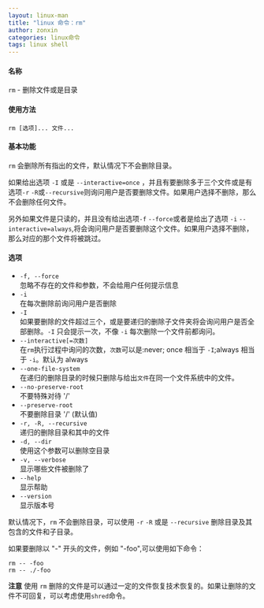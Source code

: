 ```yaml
---
layout: linux-man
title: "linux 命令：rm"
author: zonxin
categories: linux命令
tags: linux shell
---
```


#### 名称

`rm` - 删除文件或是目录

#### 使用方法

`rm [选项]... 文件...` 

#### 基本功能

`rm` 会删除所有指出的文件，默认情况下不会删除目录。

如果给出选项 `-I` 或是 `--interactive=once` ，并且有要删除多于三个文件或是有选项`-r` `-R`或`--recursive`则询问用户是否要删除文件。如果用户选择不删除，那么不会删除任何文件。

另外如果文件是只读的，并且没有给出选项`-f` `--force`或者是给出了选项 `-i` `--interactive=always`,将会询问用户是否要删除这个文件。如果用户选择不删除，那么对应的那个文件将被跳过。

#### 选项

+ `-f, --force`  
    忽略不存在的文件和参数，不会给用户任何提示信息
+ `-i`  
    在每次删除前询问用户是否删除
+ `-I`  
    如果要删除的文件超过三个，或是要递归的删除子文件夹将会询问用户是否全部删除。`-I` 只会提示一次，不像 `-i` 每次删除一个文件前都询问。
+ `--interactive[=次数]`  
    在`rm`执行过程中询问的次数，`次数`可以是:never; once 相当于 `-I`;always 相当于 `-i`。默认为 always
+ `--one-file-system`  
    在递归的删除目录的时候只删除与给出`文件`在同一个文件系统中的文件。
+ `--no-preserve-root`  
    不要特殊对待 '/'
+ `--preserve-root`  
    不要删除目录 '/' (默认值)
+ `-r, -R, --recursive`  
    递归的删除目录和其中的文件
+ `-d, --dir`  
    使用这个参数可以删除空目录
+ `-v, --verbose`  
    显示哪些文件被删除了
+ `--help`  
    显示帮助
+ `--version`  
    显示版本号

默认情况下，`rm` 不会删除目录，可以使用 `-r` `-R` 或是 `--recursive` 删除目录及其包含的文件和子目录。

如果要删除以 "-" 开头的文件，例如 "-foo",可以使用如下命令：

    rm -- -foo
    rm -- ./-foo

__注意__ 使用 `rm` 删除的文件是可以通过一定的文件恢复技术恢复的。如果让删除的文件不可回复，可以考虑使用`shred`命令。
